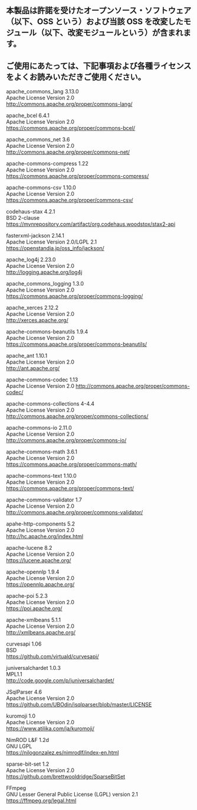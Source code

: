 
## 本製品は許諾を受けたオープンソース・ソフトウェア（以下、OSS という）および当該 OSS を改変したモジュール（以下、改変モジュールという）が含まれます。
## ご使用にあたっては、下記事項および各種ライセンスをよくお読みいただきご使用ください。


apache_commons_lang 3.13.0  
  Apache License Version 2.0  
  http://commons.apache.org/proper/commons-lang/  

apache_bcel 6.4.1  
  Apache License Version 2.0  
  https://commons.apache.org/proper/commons-bcel/  

apache_commons_net 3.6  
  Apache License Version 2.0  
  http://commons.apache.org/proper/commons-net/  

apache-commons-compress 1.22  
  Apache License Version 2.0  
  https://commons.apache.org/proper/commons-compress/  


apache-commons-csv 1.10.0  
  Apache License Version 2.0  
  https://commons.apache.org/proper/commons-csv/  

codehaus-stax 4.2.1  
  BSD 2-clause  
  https://mvnrepository.com/artifact/org.codehaus.woodstox/stax2-api  

fasterxml-jackson 2.14.1  
  Apache License Version 2.0/LGPL 2.1  
  https://openstandia.jp/oss_info/jackson/ 

apache_log4j 2.23.0  
  Apache License Version 2.0  
  http://logging.apache.org/log4j  

apache_commons_logging 1.3.0  
  Apache License Version 2.0  
  https://commons.apache.org/proper/commons-logging/  

apache_xerces 2.12.2  
  Apache License Version 2.0  
  http://xerces.apache.org/  

apache-commons-beanutils 1.9.4  
  Apache License Version 2.0  
  https://commons.apache.org/proper/commons-beanutils/  

apache_ant 1.10.1  
  Apache License Version 2.0  
  http://ant.apache.org/  

apache-commons-codec 1.13  
  Apache License Version 2.0 
  http://commons.apache.org/proper/commons-codec/  

apache-commons-collections 4-4.4  
  Apache License Version 2.0  
  http://commons.apache.org/proper/commons-collections/  

apache-commons-io 2.11.0  
  Apache License Version 2.0  
  http://commons.apache.org/proper/commons-io/  

apache-commons-math 3.6.1  
  Apache License Version 2.0  
  https://commons.apache.org/proper/commons-math/  

apache-commons-text 1.10.0  
  Apache License Version 2.0  
  https://commons.apache.org/proper/commons-text/  

apache-commons-validator 1.7  
  Apache License Version 2.0  
  http://commons.apache.org/proper/commons-validator/  

apahe-http-components 5.2  
  Apache License Version 2.0  
  http://hc.apache.org/index.html  

apache-lucene 8.2  
  Apache License Version 2.0  
  https://lucene.apache.org/  

apache-opennlp 1.9.4  
  Apache License Version 2.0  
  https://opennlp.apache.org/  

apache-poi 5.2.3  
  Apache License Version 2.0  
  https://poi.apache.org/  

apache-xmlbeans 5.1.1  
  Apache License Version 2.0  
  http://xmlbeans.apache.org/  

curvesapi 1.06  
  BSD  
  https://github.com/virtuald/curvesapi/  

juniversalchardet 1.0.3  
  MPL1.1  
  http://code.google.com/p/juniversalchardet/  

JSqlParser 4.6  
  Apache License Version 2.0  
  https://github.com/UBOdin/jsqlparser/blob/master/LICENSE  

kuromoji 1.0  
  Apache License Version 2.0  
  https://www.atilika.com/ja/kuromoji/  

NimROD L&F 1.2d  
  GNU LGPL  
  https://nilogonzalez.es/nimrodlf/index-en.html  

sparse-bit-set 1.2  
  Apache License Version 2.0  
  https://github.com/brettwooldridge/SparseBitSet  

FFmpeg  
  GNU Lesser General Public License (LGPL) version 2.1  
  https://ffmpeg.org/legal.html  
